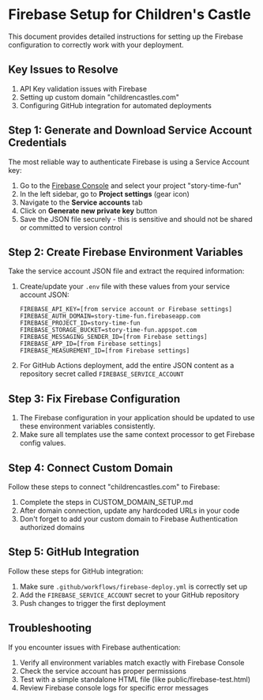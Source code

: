 # Firebase Setup for Children's Castle

This document provides detailed instructions for setting up the Firebase configuration to correctly work with your deployment.

## Key Issues to Resolve

1. API Key validation issues with Firebase
2. Setting up custom domain "childrencastles.com"
3. Configuring GitHub integration for automated deployments

## Step 1: Generate and Download Service Account Credentials

The most reliable way to authenticate Firebase is using a Service Account key:

1. Go to the [Firebase Console](https://console.firebase.google.com/) and select your project "story-time-fun"
2. In the left sidebar, go to **Project settings** (gear icon)
3. Navigate to the **Service accounts** tab
4. Click on **Generate new private key** button
5. Save the JSON file securely - this is sensitive and should not be shared or committed to version control

## Step 2: Create Firebase Environment Variables

Take the service account JSON file and extract the required information:

1. Create/update your `.env` file with these values from your service account JSON:
   ```
   FIREBASE_API_KEY=[from service account or Firebase settings]
   FIREBASE_AUTH_DOMAIN=story-time-fun.firebaseapp.com
   FIREBASE_PROJECT_ID=story-time-fun
   FIREBASE_STORAGE_BUCKET=story-time-fun.appspot.com
   FIREBASE_MESSAGING_SENDER_ID=[from Firebase settings]
   FIREBASE_APP_ID=[from Firebase settings]
   FIREBASE_MEASUREMENT_ID=[from Firebase settings]
   ```

2. For GitHub Actions deployment, add the entire JSON content as a repository secret called `FIREBASE_SERVICE_ACCOUNT`

## Step 3: Fix Firebase Configuration

1. The Firebase configuration in your application should be updated to use these environment variables consistently.
2. Make sure all templates use the same context processor to get Firebase config values.

## Step 4: Connect Custom Domain

Follow these steps to connect "childrencastles.com" to Firebase:

1. Complete the steps in CUSTOM_DOMAIN_SETUP.md
2. After domain connection, update any hardcoded URLs in your code
3. Don't forget to add your custom domain to Firebase Authentication authorized domains

## Step 5: GitHub Integration

Follow these steps for GitHub integration:

1. Make sure `.github/workflows/firebase-deploy.yml` is correctly set up
2. Add the `FIREBASE_SERVICE_ACCOUNT` secret to your GitHub repository
3. Push changes to trigger the first deployment

## Troubleshooting

If you encounter issues with Firebase authentication:

1. Verify all environment variables match exactly with Firebase Console
2. Check the service account has proper permissions
3. Test with a simple standalone HTML file (like public/firebase-test.html)
4. Review Firebase console logs for specific error messages